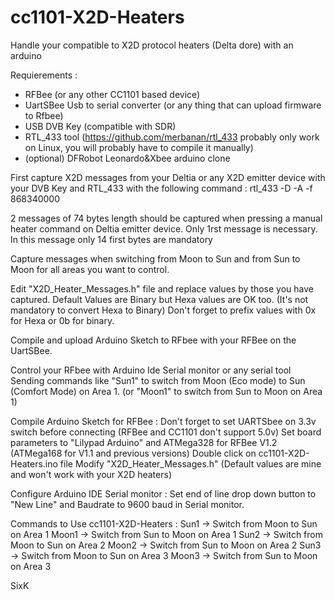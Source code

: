 # cc1101-X2D-Heaters

Handle your compatible to X2D protocol heaters (Delta dore) with an arduino

Requierements :
- RFBee (or any other CC1101 based device)  
- UartSBee Usb to serial converter (or any thing that can upload firmware to Rfbee)  
- USB DVB Key (compatible with SDR) 
- RTL_433 tool (https://github.com/merbanan/rtl_433  probably only work on Linux, you will probably have to compile it manually)  
- (optional) DFRobot Leonardo&Xbee arduino clone

First capture X2D messages from your Deltia or any X2D emitter device with your DVB Key and RTL_433 with the following command :
rtl_433 -D -A -f 868340000

2 messages of 74 bytes length should be captured when pressing a manual heater command on Deltia emitter device.
Only 1rst message is necessary.
In this message only 14 first bytes are mandatory

Capture messages when switching from Moon to Sun and from Sun to Moon for all areas you want to control.

Edit "X2D_Heater_Messages.h" file and replace values by those you have captured. 
Default Values are Binary but Hexa values are OK too. (It's not mandatory to convert Hexa to Binary)
Don't forget to prefix values with 0x for Hexa or 0b for binary. 

Compile and upload Arduino Sketch to RFbee with your RFBee on the UartSBee.

Control your RFbee with Arduino Ide Serial monitor or any serial tool Sending commands like "Sun1" to switch from Moon (Eco mode) to Sun (Comfort Mode) on Area 1. (or "Moon1" to switch from Sun to Moon on Area 1) 

Compile Arduino Sketch for RFBee :
Don't forget to set UARTSbee on 3.3v switch before connecting (RFBee and CC1101 don't support 5.0v)
Set board parameters to "Lilypad Arduino" and ATMega328 for RFBee V1.2 (ATMega168 for V1.1 and previous versions)
Double click on cc1101-X2D-Heaters.ino file
Modify "X2D_Heater_Messages.h" (Default values are mine and won't work with your X2D heaters)

Configure Arduino IDE Serial monitor :
Set end of line drop down button to "New Line" and Baudrate to 9600 baud in Serial monitor.

Commands to Use cc1101-X2D-Heaters :
Sun1 -> Switch from Moon to Sun on Area 1
Moon1 -> Switch from Sun to Moon on Area 1
Sun2 -> Switch from Moon to Sun on Area 2
Moon2 -> Switch from Sun to Moon on Area 2
Sun3 -> Switch from Moon to Sun on Area 3
Moon3 -> Switch from Sun to Moon on Area 3

SixK
